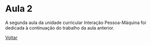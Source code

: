 # Aula 2

A segunda aula da unidade curricular Interação Pessoa-Máquina foi dedicada à continuação do trabalho da aula anterior. 

[Voltar](../readme.md)
